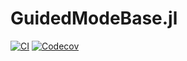 # GuidedModeBase.jl

[![CI](https://github.com/wsshin/GuidedModeBase.jl/workflows/CI/badge.svg)](https://github.com/wsshin/GuidedModeBase.jl/actions)
[![Codecov](http://codecov.io/github/wsshin/GuidedModeBase.jl/coverage.svg?branch=main)](http://codecov.io/github/wsshin/GuidedModeBase.jl?branch=main)
